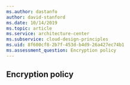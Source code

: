 ```yaml
---
ms.author: dastanfo
author: david-stanford
ms.date: 10/14/2019
ms.topic: article
ms.service: architecture-center
ms.subservice: cloud-design-principles
ms.uid: 8f600cf8-2b7f-453d-b4d9-26a427ec74b1
ms.assessment_question: Encryption policy
---
```

## Encryption policy


